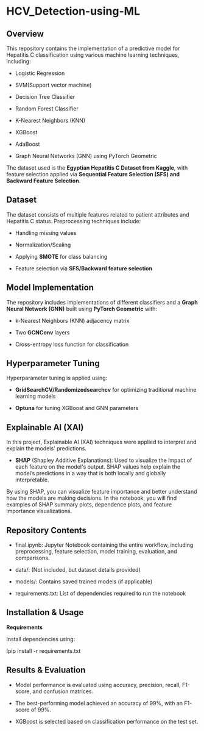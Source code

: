 # HCV_Detection-using-ML
## **Overview**
This repository contains the implementation of a predictive model for Hepatitis C classification using various machine learning techniques, including:

- Logistic Regression
- SVM(Support vector machine)
- Decision Tree Classifier

- Random Forest Classifier

- K-Nearest Neighbors (KNN)

- XGBoost

- AdaBoost

- Graph Neural Networks (GNN) using PyTorch Geometric

The dataset used is the **Egyptian Hepatitis C Dataset from Kaggle**, with feature selection applied via **Sequential Feature Selection (SFS) and Backward Feature Selection**.

## **Dataset**

The dataset consists of multiple features related to patient attributes and Hepatitis C status. Preprocessing techniques include:

- Handling missing values

- Normalization/Scaling

- Applying **SMOTE** for class balancing

- Feature selection via **SFS/Backward feature selection**

## **Model Implementation**

The repository includes implementations of different classifiers and a **Graph Neural Network (GNN)** built using **PyTorch Geometric** with:

- k-Nearest Neighbors (KNN) adjacency matrix

- Two **GCNConv** layers

- Cross-entropy loss function for classification
  
## **Hyperparameter Tuning**

Hyperparameter tuning is applied using:

- **GridSearchCV/Randomizedsearchcv** for optimizing traditional machine learning models

- **Optuna** for tuning XGBoost and GNN parameters

 ## **Explainable AI (XAI)**
In this project, Explainable AI (XAI) techniques were applied to interpret and explain the models' predictions.
- **SHAP** (Shapley Additive Explanations): Used to visualize the impact of each feature on the model's output. SHAP values help explain the model’s predictions in a way that is both locally and globally interpretable.
  
By using SHAP, you can visualize feature importance and better understand how the models are making decisions. In the notebook, you will find examples of SHAP summary plots, dependence plots, and feature importance visualizations.

## **Repository Contents**

- final.ipynb: Jupyter Notebook containing the entire workflow, including preprocessing, feature selection, model training, evaluation, and comparisons.

- data/: (Not included, but dataset details provided)

- models/: Contains saved trained models (if applicable)

- requirements.txt: List of dependencies required to run the notebook

## **Installation & Usage**

**Requirements**

Install dependencies using:

!pip install -r requirements.txt

## **Results & Evaluation**

- Model performance is evaluated using accuracy, precision, recall, F1-score, and confusion matrices.

- The best-performing model achieved an accuracy of 99%, with an F1-score of 99%.

- XGBoost is selected based on classification performance on the test set.
